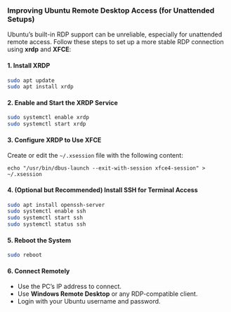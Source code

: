 ### Improving Ubuntu Remote Desktop Access (for Unattended Setups)

Ubuntu’s built-in RDP support can be unreliable, especially for unattended remote access. Follow these steps to set up a more stable RDP connection using **xrdp** and **XFCE**:

#### 1. Install XRDP

```bash
sudo apt update
sudo apt install xrdp
```

#### 2. Enable and Start the XRDP Service

```bash
sudo systemctl enable xrdp
sudo systemctl start xrdp
```

#### 3. Configure XRDP to Use XFCE

Create or edit the `~/.xsession` file with the following content:

```echo "/usr/bin/dbus-launch --exit-with-session xfce4-session" > ~/.xsession```

#### 4. (Optional but Recommended) Install SSH for Terminal Access

```bash
sudo apt install openssh-server
sudo systemctl enable ssh
sudo systemctl start ssh
sudo systemctl status ssh
```

#### 5. Reboot the System

```bash
sudo reboot
```

#### 6. Connect Remotely

* Use the PC’s IP address to connect.
* Use **Windows Remote Desktop** or any RDP-compatible client.
* Login with your Ubuntu username and password.
